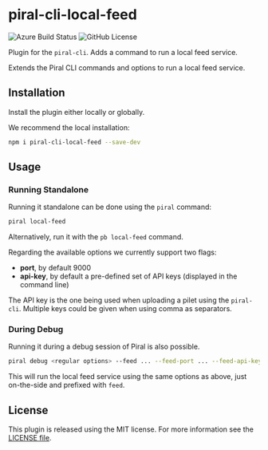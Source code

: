 # piral-cli-local-feed

![Azure Build Status](https://dev.azure.com/FlorianRappl/piral-cli-plugins/_apis/build/status/FlorianRappl.piral-cli-local-feed?branchName=main) ![GitHub License](https://img.shields.io/badge/license-MIT-blue.svg)

Plugin for the `piral-cli`. Adds a command to run a local feed service.

Extends the Piral CLI commands and options to run a local feed service.

## Installation

Install the plugin either locally or globally.

We recommend the local installation:

```sh
npm i piral-cli-local-feed --save-dev
```

## Usage

### Running Standalone

Running it standalone can be done using the `piral` command:

```sh
piral local-feed
```

Alternatively, run it with the `pb local-feed` command.

Regarding the available options we currently support two flags:

- **port**, by default 9000
- **api-key**, by default a pre-defined set of API keys (displayed in the command line)

The API key is the one being used when uploading a pilet using the `piral-cli`. Multiple keys could be given when using comma as separators.

### During Debug

Running it during a debug session of Piral is also possible.

```sh
piral debug <regular options> --feed ... --feed-port ... --feed-api-key ...
```

This will run the local feed service using the same options as above, just on-the-side and prefixed with `feed`.

## License

This plugin is released using the MIT license. For more information see the [LICENSE file](LICENSE).
